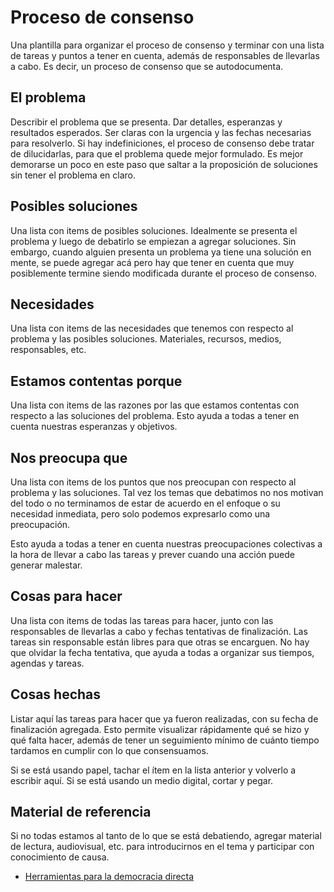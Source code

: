 Proceso de consenso
===================

Una plantilla para organizar el proceso de consenso y terminar con una
lista de tareas y puntos a tener en cuenta, además de responsables de
llevarlas a cabo.  Es decir, un proceso de consenso que se
autodocumenta.


El problema
-----------

Describir el problema que se presenta.  Dar detalles, esperanzas y
resultados esperados.  Ser claras con la urgencia y las fechas
necesarias para resolverlo.  Si hay indefiniciones, el proceso de
consenso debe tratar de dilucidarlas, para que el problema quede mejor
formulado.  Es mejor demorarse un poco en este paso que saltar a la
proposición de soluciones sin tener el problema en claro.


Posibles soluciones
-------------------

Una lista con items de posibles soluciones.  Idealmente se presenta el
problema y luego de debatirlo se empiezan a agregar soluciones.  Sin
embargo, cuando alguien presenta un problema ya tiene una solución en
mente, se puede agregar acá pero hay que tener en cuenta que muy
posiblemente termine siendo modificada durante el proceso de consenso.


Necesidades
-----------

Una lista con items de las necesidades que tenemos con respecto al
problema y las posibles soluciones.  Materiales, recursos, medios,
responsables, etc.


Estamos contentas porque
------------------------

Una lista con items de las razones por las que estamos contentas con
respecto a las soluciones del problema.  Esto ayuda a todas a tener en
cuenta nuestras esperanzas y objetivos.


Nos preocupa que
----------------

Una lista con items de los puntos que nos preocupan con respecto al
problema y las soluciones.  Tal vez los temas que debatimos no nos
motivan del todo o no terminamos de estar de acuerdo en el enfoque o su
necesidad inmediata, pero solo podemos expresarlo como una preocupación.

Esto ayuda a todas a tener en cuenta nuestras preocupaciones colectivas
a la hora de llevar a cabo las tareas y prever cuando una acción puede
generar malestar.


Cosas para hacer
----------------

Una lista con items de todas las tareas para hacer, junto con las
responsables de llevarlas a cabo y fechas tentativas de finalización.
Las tareas sin responsable están libres para que otras se encarguen.
No hay que olvidar la fecha tentativa, que ayuda a todas a organizar
sus tiempos, agendas y tareas.


Cosas hechas
------------

Listar aquí las tareas para hacer que ya fueron realizadas, con su fecha
de finalización agregada.  Esto permite visualizar rápidamente qué se
hizo y qué falta hacer, además de tener un seguimiento mínimo de cuánto
tiempo tardamos en cumplir con lo que consensuamos.

Si se está usando papel, tachar el ítem en la lista anterior y volverlo
a escribir aquí.  Si se está usando un medio digital, cortar y pegar.


Material de referencia
----------------------

Si no todas estamos al tanto de lo que se está debatiendo, agregar
material de lectura, audiovisual, etc. para introducirnos en el tema y
participar con conocimiento de causa.

* [Herramientas para la democracia
  directa](http://utopia.partidopirata.com.ar/democracia_directa.html)
